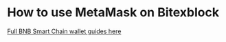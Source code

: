 # How to use MetaMask on Bitexblock

[Full BNB Smart Chain wallet guides here](https://docs.binance.org/smart-chain/wallet/metamask.html)

